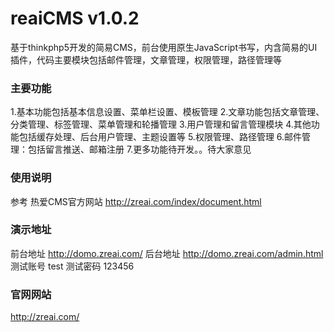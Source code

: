 # reaiCMS v1.0.2
基于thinkphp5开发的简易CMS，前台使用原生JavaScript书写，内含简易的UI插件，代码主要模块包括邮件管理，文章管理，权限管理，路径管理等
### 主要功能 
1.基本功能包括基本信息设置、菜单栏设置、模板管理
2.文章功能包括文章管理、分类管理、标签管理、菜单管理和轮播管理
3.用户管理和留言管理模块
4.其他功能包括缓存处理、后台用户管理、主题设置等
5.权限管理、路径管理
6.邮件管理：包括留言推送、邮箱注册
7.更多功能待开发。。待大家意见
### 使用说明
参考 热爱CMS官方网站  http://zreai.com/index/document.html
### 演示地址
前台地址 http://domo.zreai.com/
后台地址 http://domo.zreai.com/admin.html
测试账号  test
测试密码  123456

### 官网网站   
http://zreai.com/
